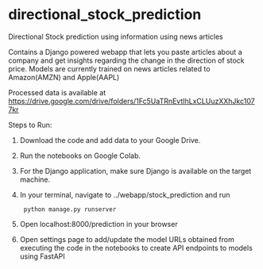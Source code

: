 # directional_stock_prediction
Directional Stock prediction using information using news articles

Contains a Django powered webapp that lets you paste articles about a company and get insights regarding the change in the direction of stock price.
Models are currently trained on news articles related to Amazon(AMZN) and Apple(AAPL)

Processed data is available at https://drive.google.com/drive/folders/1Fc5UaTRnEvtIhLxCLUuzXXhJkc1077kr

Steps to Run:
1. Download the code and add data to your Google Drive.
2. Run the notebooks on Google Colab.
3. For the Django application, make sure Django is available on the target machine.
4. In your terminal, navigate to ../webapp/stock_prediction and run 
        
        python manage.py runserver
5. Open localhost:8000/prediction in your browser
6. Open settings page to add/update the model URLs obtained from executing the code in the notebooks to create API endpoints to models using FastAPI
